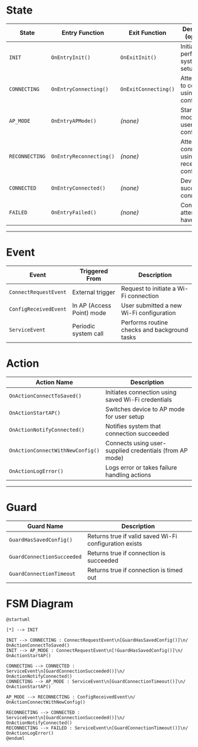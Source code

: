 # State

| State          | Entry Function          | Exit Function        | Description (optional)                          |
| -------------- | ----------------------- | -------------------- | ----------------------------------------------- |
| `INIT`         | `OnEntryInit()`         | `OnExitInit()`       | Initial state, performs system/init setup       |
| `CONNECTING`   | `OnEntryConnecting()`   | `OnExitConnecting()` | Attempting to connect using saved config        |
| `AP_MODE`      | `OnEntryAPMode()`       | *(none)*             | Starts AP mode for user configuration           |
| `RECONNECTING` | `OnEntryReconnecting()` | *(none)*             | Attempts connection using newly received config |
| `CONNECTED`    | `OnEntryConnected()`    | *(none)*             | Device is successfully connected                |
| `FAILED`       | `OnEntryFailed()`       | *(none)*             | Connection attempts have failed                 |

---

# Event

| Event                 | Triggered From            | Description                                  |
| --------------------- | ------------------------- | -------------------------------------------- |
| `ConnectRequestEvent` | External trigger          | Request to initiate a Wi-Fi connection       |
| `ConfigReceivedEvent` | In AP (Access Point) mode | User submitted a new Wi-Fi configuration     |
| `ServiceEvent`        | Periodic system call      | Performs routine checks and background tasks |


# Action

| Action Name                      | Description                                             |
| -------------------------------- | ------------------------------------------------------- |
| `OnActionConnectToSaved()`       | Initiates connection using saved Wi-Fi credentials      |
| `OnActionStartAP()`              | Switches device to AP mode for user setup               |
| `OnActionNotifyConnected()`      | Notifies system that connection succeeded               |
| `OnActionConnectWithNewConfig()` | Connects using user-supplied credentials (from AP mode) |
| `OnActionLogError()`             | Logs error or takes failure handling actions            |

---

# Guard

| Guard Name                 | Description                                            |
| -------------------------- | ------------------------------------------------------ |
| `GuardHasSavedConfig()`    | Returns true if valid saved Wi-Fi configuration exists |
| `GuardConnectionSucceeded` | Returns true if connection is succeeded                |
| `GuardConnectionTimeout`   | Returns true if connection is timed out                |


# FSM Diagram

```plantuml
@startuml

[*] --> INIT

INIT --> CONNECTING : ConnectRequestEvent\n[GuardHasSavedConfig()]\n/ OnActionConnectToSaved()
INIT --> AP_MODE : ConnectRequestEvent\n[!GuardHasSavedConfig()]\n/ OnActionStartAP()

CONNECTING --> CONNECTED : ServiceEvent\n[GuardConnectionSucceeded()]\n/ OnActionNotifyConnected()
CONNECTING --> AP_MODE : ServiceEvent\n[GuardConnectionTimeout()]\n/ OnActionStartAP()

AP_MODE --> RECONNECTING : ConfigReceivedEvent\n/ OnActionConnectWithNewConfig()

RECONNECTING --> CONNECTED : ServiceEvent\n[GuardConnectionSucceeded()]\n/ OnActionNotifyConnected()
RECONNECTING --> FAILED : ServiceEvent\n[GuardConnectionTimeout()]\n/ OnActionLogError()
@enduml
```